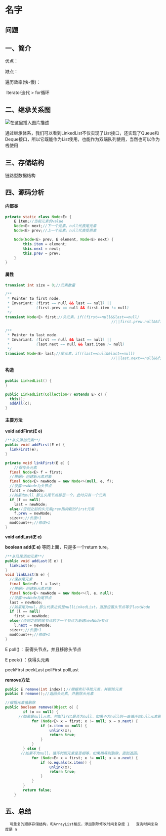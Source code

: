 # 名字

## 问题

## 一、简介

优点：

缺点：

遍历效率(快-慢)：

​	Iterator迭代 > for循环

## 二、继承关系图

 ![在这里插入图片描述](https://img-blog.csdnimg.cn/20191211111520915.png?x-oss-process=image/watermark,type_ZmFuZ3poZW5naGVpdGk,shadow_10,text_aHR0cHM6Ly9ibG9nLmNzZG4ubmV0L3FxXzM5OTM4NzU4,size_16,color_FFFFFF,t_70)

通过继承体系，我们可以看到LinkedList不仅实现了List接口，还实现了Queue和Deque接口，所以它既能作为List使用，也能作为双端队列使用，当然也可以作为栈使用

## 三、存储结构

链路型数据结构

## 四、源码分析

#### 内部类

```java
private static class Node<E> {
    E item;//当前元素的value
    Node<E> next;//下一个元素。null代表尾元素
    Node<E> prev;//上一个元素。null代表受原素

    Node(Node<E> prev, E element, Node<E> next) {
        this.item = element;
        this.next = next;
        this.prev = prev;
    }
}
```

#### 属性

```Java
transient int size = 0;//元素数量

/**
 * Pointer to first node.
 * Invariant: (first == null && last == null) ||
 *            (first.prev == null && first.item != null)
 */
transient Node<E> first;//头元素，if((first==null&&last==null)
												//||first.prew.null&&firest.item)

/**
 * Pointer to last node.
 * Invariant: (first == null && last == null) ||
 *            (last.next == null && last.item != null)
 */
transient Node<E> last;//尾元素，if((last==null&&last==null)
												//||last.next==null&&firest.item!=ull).
```

#### 构造

```java
public LinkedList() {
}

public LinkedList(Collection<? extends E> c) {
  this();
  addAll(c);
}
```

#### 主要方法

**void addFirst(E e)**

```java
/**从头添加元素**/
public void addFirst(E e) {
  linkFirst(e);
}

private void linkFirst(E e) {
	//保存头元素
  final Node<E> f = first;
  //根据e 创建新元素对象
  final Node<E> newNode = new Node<>(null, e, f);
  //设置newNode为头节点
  first = newNode;
  //如果为null 那么头尾节点都是一个。此时只有一个元素
  if (f == null)
    last = newNode;
  else//否则之前的头元素prev指向新的first元素
    f.prev = newNode;
  size++;//长度+1
  modCount++;//修改+1
}
```

**void addLast(E e)**	

**boolean add(E e)** 等同上面，只是多一个return ture。

```java
/**从队尾添加元素**/
public void addLast(E e) {
  linkLast(e);
}
void linkLast(E e) {
  //保存尾元素
  final Node<E> l = last;
  //根据e 创建新元素对象
  final Node<E> newNode = new Node<>(l, e, null);
  //设置newNode为尾节点
  last = newNode;
  //如果尾为nul，那么代表之前是nullLinkedList。直接设置头节点等于lastNode
  if (l == null)
    first = newNode;
  else//否则之前的尾节点的下一个节点为新建newNode节点
    l.next = newNode;
  size++;//长度+1
  modCount++;//修改+1
}
```

E poll()	：获得头节点，并且移除头节点

E peek()	：获得头元素

peekFirst
peekLast
pollFirst
pollLast

**remove方法**

```java
public E remove(int index)；//根据索引寻找元素，并删除元素
public E remove();//返回头元素，并删除头元素

//根据元素值删除
public boolean remove(Object o) {
        if (o == null) {
      //如果是null元素。判断first是否为null，如果不为null则一直循环到null元素删除返回true。否则false
            for (Node<E> x = first; x != null; x = x.next) {
                if (x.item == null) {
                    unlink(x);
                    return true;
                }
            }
        } else {
       //如果不为null，循环判断元素是否相等，如果相等则删除，直到返回。
            for (Node<E> x = first; x != null; x = x.next) {
                if (o.equals(x.item)) {
                    unlink(x);
                    return true;
                }
            }
        }
        return false;
    }
```





## 五、总结

```
  可重复的顺序存储结构，和ArrayList相反，添加删除修改时间复杂度 1   查询时间复杂度是 n
```